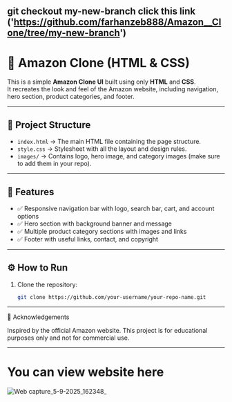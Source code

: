 

git checkout my-new-branch
click this link 
('https://github.com/farhanzeb888/Amazon__Clone/tree/my-new-branch')
---
# 🛒 Amazon Clone (HTML & CSS)

This is a simple **Amazon Clone UI** built using only **HTML** and **CSS**.  
It recreates the look and feel of the Amazon website, including navigation, hero section, product categories, and footer.

---

## 📂 Project Structure
- `index.html` → The main HTML file containing the page structure.  
- `style.css` → Stylesheet with all the layout and design rules.  
- `images/` → Contains logo, hero image, and category images (make sure to add them in your repo).  

---

## 🚀 Features
- ✅ Responsive navigation bar with logo, search bar, cart, and account options  
- ✅ Hero section with background banner and message  
- ✅ Multiple product category sections with images and links  
- ✅ Footer with useful links, contact, and copyright  

---

## ⚙️ How to Run
1. Clone the repository:
   ```bash
   git clone https://github.com/your-username/your-repo-name.git

---
🙌 Acknowledgements

Inspired by the official Amazon
 website.
This project is for educational purposes only and not for commercial use.

----
# You can view website here
![Web capture_5-9-2025_162348_](https://github.com/user-attachments/assets/4c109e4c-5259-4a21-8e70-c17b4891e884)
